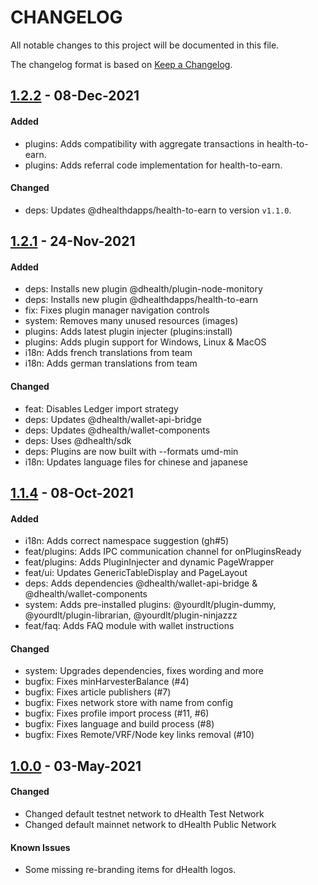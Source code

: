 # CHANGELOG
All notable changes to this project will be documented in this file.

The changelog format is based on [Keep a Changelog](https://keepachangelog.com/en/1.0.0/).

## [1.2.2][1.2.2] - 08-Dec-2021

#### Added

- plugins: Adds compatibility with aggregate transactions in health-to-earn.
- plugins: Adds referral code implementation for health-to-earn.

#### Changed

- deps: Updates @dhealthdapps/health-to-earn to version `v1.1.0`.

## [1.2.1][1.2.1] - 24-Nov-2021

#### Added

- deps: Installs new plugin @dhealth/plugin-node-monitory
- deps: Installs new plugin @dhealthdapps/health-to-earn
- fix: Fixes plugin manager navigation controls
- system: Removes many unused resources (images)
- plugins: Adds latest plugin injecter (plugins:install)
- plugins: Adds plugin support for Windows, Linux & MacOS
- i18n: Adds french translations from team
- i18n: Adds german translations from team

#### Changed

- feat: Disables Ledger import strategy
- deps: Updates @dhealth/wallet-api-bridge
- deps: Updates @dhealth/wallet-components
- deps: Uses @dhealth/sdk
- deps: Plugins are now built with --formats umd-min
- i18n: Updates language files for chinese and japanese

## [1.1.4][1.1.4] - 08-Oct-2021

#### Added
- i18n: Adds correct namespace suggestion (gh#5)
- feat/plugins: Adds IPC communication channel for onPluginsReady
- feat/plugins: Adds PluginInjecter and dynamic PageWrapper
- feat/ui: Updates GenericTableDisplay and PageLayout
- deps: Adds dependencies @dhealth/wallet-api-bridge & @dhealth/wallet-components
- system: Adds pre-installed plugins: @yourdlt/plugin-dummy, @yourdlt/plugin-librarian, @yourdlt/plugin-ninjazzz
- feat/faq: Adds FAQ module with wallet instructions

#### Changed

- system: Upgrades dependencies, fixes wording and more
- bugfix: Fixes minHarvesterBalance (#4)
- bugfix: Fixes article publishers (#7)
- bugfix: Fixes network store with name from config
- bugfix: Fixes profile import process (#11, #6)
- bugfix: Fixes language and build process (#8)
- bugfix: Fixes Remote/VRF/Node key links removal (#10)

## [1.0.0][1.0.0] - 03-May-2021

#### Changed

- Changed default testnet network to dHealth Test Network
- Changed default mainnet network to dHealth Public Network

#### Known Issues

- Some missing re-branding items for dHealth logos.

[1.2.2]: https://github.com/dhealthproject/dhealth-wallet/compare/v1.2.1...v1.2.2
[1.2.1]: https://github.com/dhealthproject/dhealth-wallet/compare/v1.1.4...v1.2.1
[1.1.4]: https://github.com/dhealthproject/dhealth-wallet/compare/v1.0.0...v1.1.4
[1.0.0]: https://github.com/dhealthproject/dhealth-wallet/releases/tag/v1.0.0

